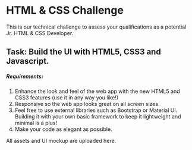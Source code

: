 # HTML &amp; CSS Challenge
This is our technical challenge to assess your qualifications as a potential Jr. HTML & CSS Developer.

## Task: Build the UI with HTML5, CSS3 and Javascript.

##### Requirements: 

1. Enhance the look and feel of the web app with the new HTML5 and CSS3 features (use it in any way you like!)
2. Responsive so the web app looks great on all screen sizes.
3. Feel free to use external libraries such as Bootstrap or Material UI. Building it with your own basic framework to keep it lightweight and minimal is a plus! 
4. Make your code as elegant as possible.

All assets and UI mockup are uploaded here.
